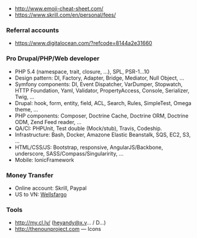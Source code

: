 - http://www.emoji-cheat-sheet.com/
- https://www.skrill.com/en/personal/fees/

### Referral accounts

- https://www.digitalocean.com/?refcode=8144a2e31660

### Pro Drupal/PHP/Web developer

- PHP 5.4 (namespace, trait, closure, …), SPL, PSR-1…10
- Design pattern: DI, Factory, Adapter, Bridge, Mediator, Null Object, …
- Symfony components: DI, Event Dispatcher, VarDumper, Stopwatch, HTTP Foundation, Yaml, Validator, PropertyAccess, Console, Serializer, Twig, …
- Drupal: hook, form, entity, field, ACL, Search, Rules, SimpleTest, Omega theme, …
- PHP components: Composer, Doctrine Cache, Doctrine ORM, Doctrine ODM, Zend Feed reader, …
- QA/CI: PHPUnit, Test double (Mock/stub), Travis, Codeship.
- Infrastructure: Bash, Docker, Amazone Elastic Beanstalk, SQS, EC2, S3, …
- HTML/CSS/JS: Bootstrap, responsive, AngularJS/Backbone, underscore, SASS/Compass/Singularirity, …
- Mobile: IonicFramework

### Money Transfer

- Online account: Skrill, Paypal
- US to VN: [Wellsfargo](https://chuyentien.vietinbank.vn/sites/home/vi/san-pham/chuyen-tien-ve-viet-nam/chuyen-tien-theo-ma-so/Chuyen-tien-Hoaky-WellsFargoExpressSend.html)

### Tools

- http://my.cl.ly/ (heyandy@x.v… / D…)
- http://thenounproject.com — Icons

